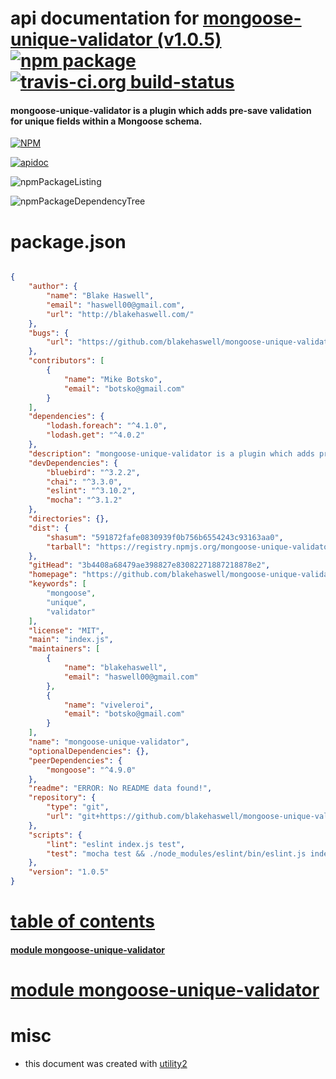 # api documentation for  [mongoose-unique-validator (v1.0.5)](https://github.com/blakehaswell/mongoose-unique-validator#readme)  [![npm package](https://img.shields.io/npm/v/npmdoc-mongoose-unique-validator.svg?style=flat-square)](https://www.npmjs.org/package/npmdoc-mongoose-unique-validator) [![travis-ci.org build-status](https://api.travis-ci.org/npmdoc/node-npmdoc-mongoose-unique-validator.svg)](https://travis-ci.org/npmdoc/node-npmdoc-mongoose-unique-validator)
#### mongoose-unique-validator is a plugin which adds pre-save validation for unique fields within a Mongoose schema.

[![NPM](https://nodei.co/npm/mongoose-unique-validator.png?downloads=true)](https://www.npmjs.com/package/mongoose-unique-validator)

[![apidoc](https://npmdoc.github.io/node-npmdoc-mongoose-unique-validator/build/screenCapture.buildNpmdoc.browser._2Fhome_2Ftravis_2Fbuild_2Fnpmdoc_2Fnode-npmdoc-mongoose-unique-validator_2Ftmp_2Fbuild_2Fapidoc.html.png)](https://npmdoc.github.io/node-npmdoc-mongoose-unique-validator/build/apidoc.html)

![npmPackageListing](https://npmdoc.github.io/node-npmdoc-mongoose-unique-validator/build/screenCapture.npmPackageListing.svg)

![npmPackageDependencyTree](https://npmdoc.github.io/node-npmdoc-mongoose-unique-validator/build/screenCapture.npmPackageDependencyTree.svg)



# package.json

```json

{
    "author": {
        "name": "Blake Haswell",
        "email": "haswell00@gmail.com",
        "url": "http://blakehaswell.com/"
    },
    "bugs": {
        "url": "https://github.com/blakehaswell/mongoose-unique-validator/issues"
    },
    "contributors": [
        {
            "name": "Mike Botsko",
            "email": "botsko@gmail.com"
        }
    ],
    "dependencies": {
        "lodash.foreach": "^4.1.0",
        "lodash.get": "^4.0.2"
    },
    "description": "mongoose-unique-validator is a plugin which adds pre-save validation for unique fields within a Mongoose schema.",
    "devDependencies": {
        "bluebird": "^3.2.2",
        "chai": "^3.3.0",
        "eslint": "^3.10.2",
        "mocha": "^3.1.2"
    },
    "directories": {},
    "dist": {
        "shasum": "591872fafe0830939f0b756b6554243c93163aa0",
        "tarball": "https://registry.npmjs.org/mongoose-unique-validator/-/mongoose-unique-validator-1.0.5.tgz"
    },
    "gitHead": "3b4408a68479ae398827e83082271887218878e2",
    "homepage": "https://github.com/blakehaswell/mongoose-unique-validator#readme",
    "keywords": [
        "mongoose",
        "unique",
        "validator"
    ],
    "license": "MIT",
    "main": "index.js",
    "maintainers": [
        {
            "name": "blakehaswell",
            "email": "haswell00@gmail.com"
        },
        {
            "name": "viveleroi",
            "email": "botsko@gmail.com"
        }
    ],
    "name": "mongoose-unique-validator",
    "optionalDependencies": {},
    "peerDependencies": {
        "mongoose": "^4.9.0"
    },
    "readme": "ERROR: No README data found!",
    "repository": {
        "type": "git",
        "url": "git+https://github.com/blakehaswell/mongoose-unique-validator.git"
    },
    "scripts": {
        "lint": "eslint index.js test",
        "test": "mocha test && ./node_modules/eslint/bin/eslint.js index.js test"
    },
    "version": "1.0.5"
}
```



# <a name="apidoc.tableOfContents"></a>[table of contents](#apidoc.tableOfContents)

#### [module mongoose-unique-validator](#apidoc.module.mongoose-unique-validator)



# <a name="apidoc.module.mongoose-unique-validator"></a>[module mongoose-unique-validator](#apidoc.module.mongoose-unique-validator)



# misc
- this document was created with [utility2](https://github.com/kaizhu256/node-utility2)
